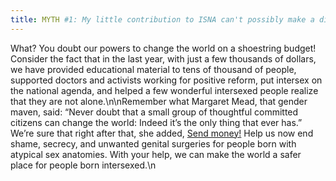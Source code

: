 ```yaml
---
title: MYTH #1: My little contribution to ISNA can't possibly make a difference.
---
```


What? You doubt our powers to change the world on a shoestring budget! Consider the fact that in the last year, with just a few thousands of dollars, we have provided educational material to tens of thousand of people, supported doctors and activists working for positive reform, put intersex on the national agenda, and helped a few wonderful intersexed people realize that they are not alone.\n\nRemember what Margaret Mead, that gender maven, said: &#8220;Never doubt that a small group of thoughtful committed citizens can change the world: Indeed it&#8217;s the only thing that ever has.&#8221; We&#8217;re sure that right after that, she added, [Send money!][1] Help us now end shame, secrecy, and unwanted genital surgeries for people born with atypical sex anatomies. With your help, we can make the world a safer place for people born intersexed.\n

 [1]: /donate